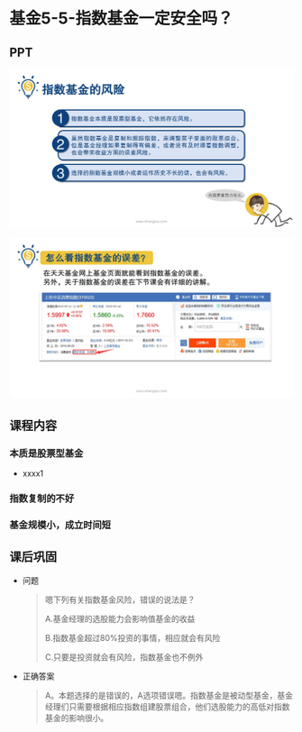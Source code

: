 # 基金5-5-指数基金一定安全吗？

## PPT

![课程ppt](assets/5-5-1.jpeg)

![课程ppt](assets/5-5-2.jpeg)

## 课程内容

### 本质是股票型基金

- xxxx1

  > 

### 指数复制的不好

### 基金规模小，成立时间短

## 课后巩固

- 问题

  > 嗯下列有关指数基金风险，错误的说法是？
  >
  > A.基金经理的选股能力会影响值基金的收益
  >
  > B.指数基金超过80%投资的事情，相应就会有风险
  >
  > C.只要是投资就会有风险，指数基金也不例外

- 正确答案

  > A。本题选择的是错误的，A选项错误嗯。指数基金是被动型基金，基金经理们只需要根据相应指数组建股票组合，他们选股能力的高低对指数基金的影响很小。